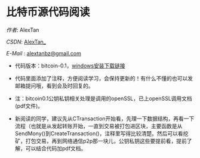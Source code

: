 # 比特币源代码阅读


*作者*: AlexTan

*CSDN*: [AlexTan_](http://blog.csdn.net/alextan_) 

*E-Mail* : [alextanbz@gmail.com](mailto:alextanbz@gmail.com)



- 代码版本：bitcoin-0.1，[windows安装下载链接](http://forum.360bchain.com/?PostBackAction=Download&AttachmentID=7)

- 代码里面添加了注释，方便阅读学习，会保持更新的！有什么不懂的也可以发邮箱提问哦，看到会及时回复的。

- 注：bitcoin0.1公钥私钥相关处理是调用的openSSL，已上openSSL调用文档(pdf文件)。
- 新阅读的同学，建议先从CTransaction开始看，先理一下数据结构，再看一下流程（也就是从发起转账开始，一直到交易被打包进区块，主要函数是从SendMony()到CreateTransaction()，注释里写得比较清楚。然后可以看挖矿，打包交易，再到网络通信p2p那一块儿，公钥私钥这些要提前看，提前了解，可以结合代码加pdf文档。
